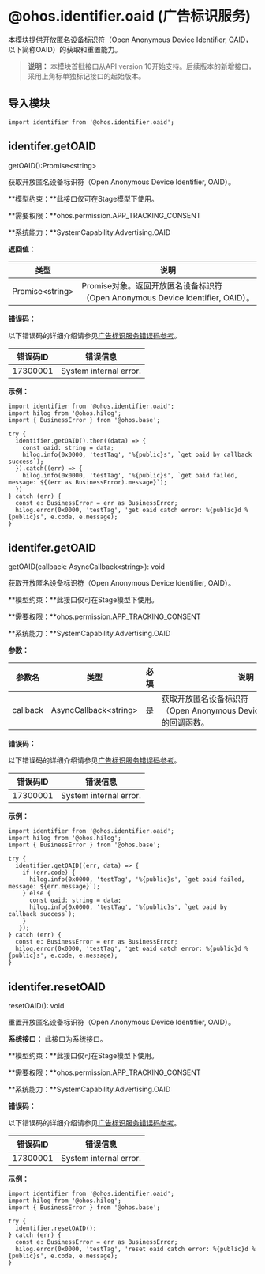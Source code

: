# @ohos.identifier.oaid (广告标识服务)


本模块提供开放匿名设备标识符（Open Anonymous Device Identifier, OAID，以下简称OAID）的获取和重置能力。


> **说明：**
> 本模块首批接口从API version 10开始支持。后续版本的新增接口，采用上角标单独标记接口的起始版本。


## 导入模块

```
import identifier from '@ohos.identifier.oaid';
```


## identifer.getOAID

getOAID():Promise&lt;string&gt;

获取开放匿名设备标识符（Open Anonymous Device Identifier, OAID）。

**模型约束：**此接口仅可在Stage模型下使用。

**需要权限：**ohos.permission.APP_TRACKING_CONSENT

**系统能力：**SystemCapability.Advertising.OAID

**返回值：**

| 类型 | 说明 | 
| -------- | -------- |
| Promise&lt;string&gt; | Promise对象。返回开放匿名设备标识符（Open&nbsp;Anonymous&nbsp;Device&nbsp;Identifier,&nbsp;OAID）。 | 

**错误码：**

以下错误码的详细介绍请参见[广告标识服务错误码参考](errorcode-oaid.md)。

| 错误码ID | 错误信息 | 
| -------- | -------- |
| 17300001 | System&nbsp;internal&nbsp;error. | 

**示例：**
```
import identifier from '@ohos.identifier.oaid';
import hilog from '@ohos.hilog'; 
import { BusinessError } from '@ohos.base';
 
try {  
  identifier.getOAID().then((data) => {
    const oaid: string = data;
    hilog.info(0x0000, 'testTag', '%{public}s', `get oaid by callback success`);
  }).catch((err) => {
    hilog.info(0x0000, 'testTag', '%{public}s', `get oaid failed, message: ${(err as BusinessError).message}`);
  })
} catch (err) {
  const e: BusinessError = err as BusinessError;
  hilog.error(0x0000, 'testTag', 'get oaid catch error: %{public}d %{public}s', e.code, e.message);
}
```


## identifer.getOAID

getOAID(callback: AsyncCallback&lt;string&gt;): void

获取开放匿名设备标识符（Open Anonymous Device Identifier, OAID）。

**模型约束：**此接口仅可在Stage模型下使用。

**需要权限：**ohos.permission.APP_TRACKING_CONSENT

**系统能力：**SystemCapability.Advertising.OAID

**参数：**


| **参数**名 | **类型** | 必填 | 说明 | 
| -------- | -------- | -------- | -------- |
| callback | AsyncCallback&lt;string&gt; | 是 | 获取开放匿名设备标识符（Open&nbsp;Anonymous&nbsp;Device&nbsp;Identifier,&nbsp;OAID）的回调函数。 | 


**错误码：**


以下错误码的详细介绍请参见[广告标识服务错误码参考](errorcode-oaid.md)。


| 错误码ID | 错误信息 | 
| -------- | -------- |
| 17300001 | System&nbsp;internal&nbsp;error. | 


**示例：**
```
import identifier from '@ohos.identifier.oaid';
import hilog from '@ohos.hilog'; 
import { BusinessError } from '@ohos.base';
 
try {
  identifier.getOAID((err, data) => {
    if (err.code) {
      hilog.info(0x0000, 'testTag', '%{public}s', `get oaid failed, message: ${err.message}`);
    } else {
      const oaid: string = data;
      hilog.info(0x0000, 'testTag', '%{public}s', `get oaid by callback success`);
    }
   });
} catch (err) {
  const e: BusinessError = err as BusinessError;
  hilog.error(0x0000, 'testTag', 'get oaid catch error: %{public}d %{public}s', e.code, e.message);
}
```


## identifer.resetOAID

resetOAID(): void

重置开放匿名设备标识符（Open Anonymous Device Identifier, OAID）。

**系统接口：** 此接口为系统接口。

**模型约束：**此接口仅可在Stage模型下使用。

**需要权限：**ohos.permission.APP_TRACKING_CONSENT

**系统能力：**SystemCapability.Advertising.OAID

**错误码：**

以下错误码的详细介绍请参见[广告标识服务错误码参考](errorcode-oaid.md)。

| 错误码ID | 错误信息 | 
| -------- | -------- |
| 17300001 | System&nbsp;internal&nbsp;error. | 

**示例：**
```
import identifier from '@ohos.identifier.oaid';
import hilog from '@ohos.hilog'; 
import { BusinessError } from '@ohos.base';

try {
  identifier.resetOAID();
} catch (err) {
  const e: BusinessError = err as BusinessError;
  hilog.error(0x0000, 'testTag', 'reset oaid catch error: %{public}d %{public}s', e.code, e.message);
}
```
